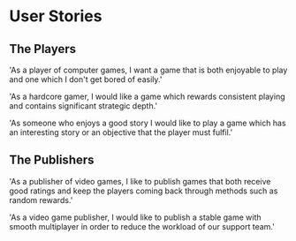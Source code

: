 # User Stories
## The Players
'As a player of computer games, I want a game that is both enjoyable to play and one which I don't get bored of easily.'

'As a hardcore gamer, I would like a game which rewards consistent playing and contains significant strategic depth.'

'As someone who enjoys a good story I would like to play a game which has an interesting story or an objective that the player must fulfil.'

## The Publishers
'As a publisher of video games, I like to publish games that both receive good ratings and keep the players coming back through methods such as random rewards.'

'As a video game publisher, I would like to publish a stable game with smooth multiplayer in order to reduce the workload of our support team.'
